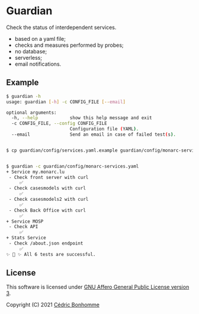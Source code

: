 # Guardian

Check the status of interdependent services.

- based on a yaml file;
- checks and measures performed by probes;
- no database;
- serverless;
- email notifications.


## Example

```bash
$ guardian -h
usage: guardian [-h] -c CONFIG_FILE [--email]

optional arguments:
  -h, --help            show this help message and exit
  -c CONFIG_FILE, --config CONFIG_FILE
                        Configuration file (YAML).
  --email               Send an email in case of failed test(s).


$ cp guardian/config/services.yaml.example guardian/config/monarc-services.yaml


$ guardian -c guardian/config/monarc-services.yaml
+ Service my.monarc.lu
 - Check front server with curl
     ✅
 - Check casesmodels with curl
     ✅
 - Check casesmodels2 with curl
     ✅
 - Check Back Office with curl
     ✅
+ Service MOSP
 - Check API
     ✅
+ Stats Service
 - Check /about.json endpoint
     ✅
✨ 🌟 ✨ All 6 tests are successful.
```

## License

This software is licensed under
[GNU Affero General Public License version 3](https://www.gnu.org/licenses/agpl-3.0.html).

Copyright (C) 2021 [Cédric Bonhomme](https://www.cedricbonhomme.org)
